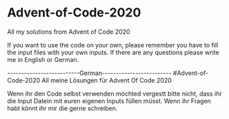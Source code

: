 # Advent-of-Code-2020
All my solutions from Advent of Code 2020

If you want to use the code on your own, please remember you have to fill the input files with your own inputs.
If there are any questions please write me in English or German.

--------------------------German-------------------------
#Advent-of-Code-2020
All meine Lösungen für Advent Of Code 2020

Wenn ihr den Code selbst verwenden möchted vergestt bitte nicht, dass ihr die Input Datein mit euren eigenen Inputs füllen müsst.
Wenn ihr Fragen habt könnt ihr mir die gerne schreiben.
